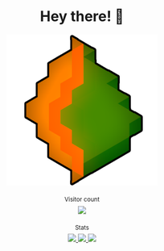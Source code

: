 <h1 align="center"> 
Hey there! 👋
</h1>

<div align="center">
<img src="img/hexmango.png">
</div>

<br>

<div align="center">
<sup>Visitor count</sup>
<br>
<img src="https://profile-counter.glitch.me/mangoshi/count.svg"/>
</div>

<br>

<div align="center">
<sup>Stats</sup><br>
<a href="https://github.com/anuraghazra/github-readme-stats">
<img src="https://github-readme-stats.vercel.app/api?username=mangoshi&show_icons=true&theme=merko&border_radius=1rem">
 <img src="https://github-readme-stats.vercel.app/api/wakatime?username=Mangoshi&theme=merko&border_radius=1rem">
 <img width="500" src="https://github-readme-stats.vercel.app/api/top-langs/?username=mangoshi&theme=merko&border_radius=1rem&layout=compact"/>
</a>
</div>
